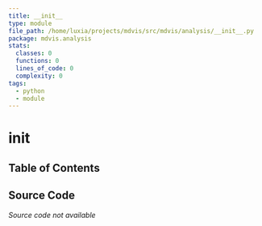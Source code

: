 ```yaml
---
title: __init__
type: module
file_path: /home/luxia/projects/mdvis/src/mdvis/analysis/__init__.py
package: mdvis.analysis
stats:
  classes: 0
  functions: 0
  lines_of_code: 0
  complexity: 0
tags:
  - python
  - module
---
```


# __init__

## Table of Contents


## Source Code

*Source code not available*